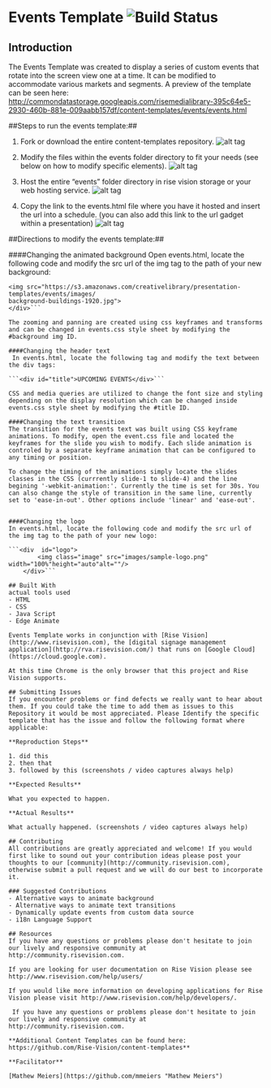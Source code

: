 # Events Template ![Build Status](http://devtools1.risevision.com:8080/job/Storage-Client-BranchPush/badge/icon)

## Introduction

The Events Template was created to display a series of custom events that rotate into the screen view one at a time. It can be modified to accommodate various markets and segments. A preview of the template can be seen here: http://commondatastorage.googleapis.com/risemedialibrary-395c64e5-2930-460b-881e-009aabb157df/content-templates/events/events.html

##Steps to run the events template:##

1. Fork or download the entire content-templates repository.
![alt tag](images/readme-step1.jpg)

2. Modify the files within the events folder directory to fit your needs (see below on how to modify specific elements).
![alt tag](images/readme-step2.jpg)

3. Host the entire “events” folder directory in rise vision storage or your web hosting service.
![alt tag](images/readme-step3.jpg)

4. Copy the link to the events.html file where you have it hosted and insert the url into a schedule. (you can also add this link to the url gadget within a presentation)
![alt tag](images/readme-step4.jpg)


##Directions to modify the events template:##

####Changing the animated background
Open events.html, locate the following code and modify the src url of the img tag to the path of your new background:

```<div id="background">
<img src="https://s3.amazonaws.com/creativelibrary/presentation-templates/events/images/
background-buildings-1920.jpg">
</div>```

The zooming and panning are created using css keyframes and transforms and can be changed in events.css style sheet by modifying the #background img ID.
 
####Changing the header text
 In events.html, locate the following tag and modify the text between the div tags:

```<div id="title">UPCOMING EVENTS</div>```

CSS and media queries are utilized to change the font size and styling depending on the display resolution which can be changed inside events.css style sheet by modifying the #title ID.

####Changing the text transition
The transition for the events text was built using CSS keyframe animations. To modify, open the event.css file and located the keyframes for the slide you wish to modify. Each slide animation is controled by a separate keyframe animation that can be configured to any timing or position.

To change the timing of the animations simply locate the slides classes in the CSS (currrently slide-1 to slide-4) and the line begining '-webkit-animation:'. Currently the time is set for 30s. You can also change the style of transition in the same line, currently set to 'ease-in-out'. Other options include 'linear' and 'ease-out'.


####Changing the logo
In events.html, locate the following code and modify the src url of the img tag to the path of your new logo:

```<div  id="logo">
    	<img class="image" src="images/sample-logo.png" width="100%"height="auto"alt=""/>
    </div>```

## Built With
actual tools used
- HTML
- CSS
- Java Script
- Edge Animate

Events Template works in conjunction with [Rise Vision](http://www.risevision.com), the [digital signage management application](http://rva.risevision.com/) that runs on [Google Cloud](https://cloud.google.com).

At this time Chrome is the only browser that this project and Rise Vision supports.

## Submitting Issues
If you encounter problems or find defects we really want to hear about them. If you could take the time to add them as issues to this Repository it would be most appreciated. Please Identify the specific template that has the issue and follow the following format where applicable:

**Reproduction Steps**

1. did this
2. then that
3. followed by this (screenshots / video captures always help)

**Expected Results**

What you expected to happen.

**Actual Results**

What actually happened. (screenshots / video captures always help)

## Contributing
All contributions are greatly appreciated and welcome! If you would first like to sound out your contribution ideas please post your thoughts to our [community](http://community.risevision.com), otherwise submit a pull request and we will do our best to incorporate it.

### Suggested Contributions
- Alternative ways to animate background
- Alternative ways to animate text transitions
- Dynamically update events from custom data source
- i18n Language Support

## Resources
If you have any questions or problems please don't hesitate to join our lively and responsive community at http://community.risevision.com.

If you are looking for user documentation on Rise Vision please see http://www.risevision.com/help/users/

If you would like more information on developing applications for Rise Vision please visit http://www.risevision.com/help/developers/.

 If you have any questions or problems please don't hesitate to join our lively and responsive community at http://community.risevision.com.
 
**Additional Content Templates can be found here: https://github.com/Rise-Vision/content-templates**

**Facilitator**

[Mathew Meiers](https://github.com/mmeiers "Mathew Meiers")
